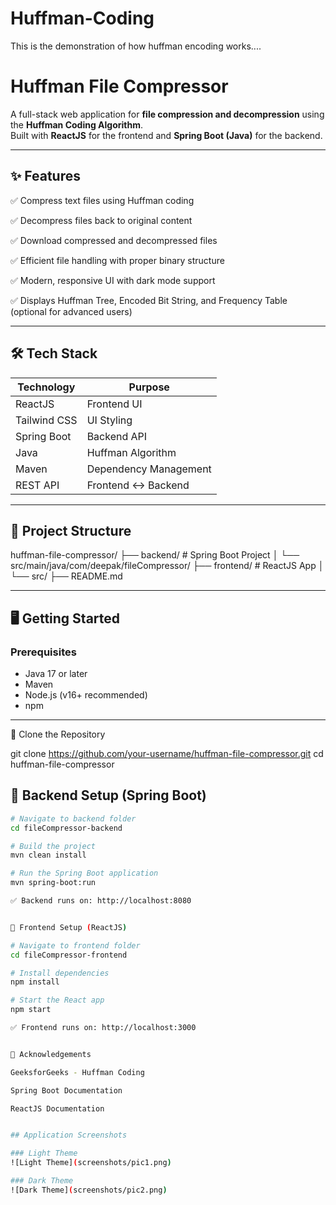 # Huffman-Coding
This is the demonstration of how huffman encoding works....

# Huffman File Compressor

A full-stack web application for **file compression and decompression** using the **Huffman Coding Algorithm**.  
Built with **ReactJS** for the frontend and **Spring Boot (Java)** for the backend.

---

## ✨ Features

✅ Compress text files using Huffman coding

✅ Decompress files back to original content

✅ Download compressed and decompressed files

✅ Efficient file handling with proper binary structure

✅ Modern, responsive UI with dark mode support

✅ Displays Huffman Tree, Encoded Bit String, and Frequency Table (optional for advanced users)

---

## 🛠️ Tech Stack

| Technology     | Purpose               |
| -------------- | --------------------- |
| ReactJS        | Frontend UI           |
| Tailwind CSS   | UI Styling            |
| Spring Boot    | Backend API           |
| Java           | Huffman Algorithm     |
| Maven          | Dependency Management |
| REST API       | Frontend ↔ Backend    |

---

## 📂 Project Structure

huffman-file-compressor/
├── backend/       # Spring Boot Project
│   └── src/main/java/com/deepak/fileCompressor/
├── frontend/      # ReactJS App
│   └── src/
├── README.md

---

## 🖥️ Getting Started

### Prerequisites
- Java 17 or later
- Maven
- Node.js (v16+ recommended)
- npm

---

📌 Clone the Repository

git clone https://github.com/your-username/huffman-file-compressor.git
cd huffman-file-compressor


## 🚀 Backend Setup (Spring Boot)

```bash
# Navigate to backend folder
cd fileCompressor-backend

# Build the project
mvn clean install

# Run the Spring Boot application
mvn spring-boot:run

✅ Backend runs on: http://localhost:8080


🚀 Frontend Setup (ReactJS)

# Navigate to frontend folder
cd fileCompressor-frontend

# Install dependencies
npm install

# Start the React app
npm start

✅ Frontend runs on: http://localhost:3000


🙌 Acknowledgements

GeeksforGeeks - Huffman Coding

Spring Boot Documentation

ReactJS Documentation


## Application Screenshots

### Light Theme
![Light Theme](screenshots/pic1.png)

### Dark Theme
![Dark Theme](screenshots/pic2.png)





